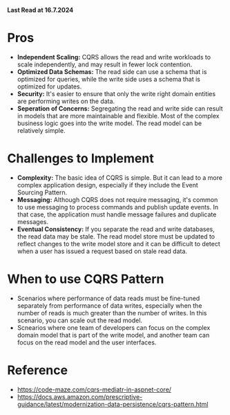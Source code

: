 ﻿**Last Read at 16.7.2024**

# Pros

- **Independent Scaling:** CQRS allows the read and write workloads to scale independently, and may result in fewer lock contention.
- **Optimized Data Schemas:** The read side can use a schema that is optimized for queries, while the write side uses a schema that is optimized for updates.
- **Security:** It's easier to ensure that only the write right domain entities are performing writes on the data.
- **Seperation of Concerns:** Segregating the read and write side can result in models that are more maintainable and flexible. Most of the complex business logic goes into the write model. The read model can be relatively simple.


# Challenges to Implement

- **Complexity:** The basic idea of CQRS is simple. But it can lead to a more complex application design, especially if they include the Event Sourcing Pattern.
- **Messaging:** Although CQRS does not require messaging, it's common to use messaging to process commands and publish update events. In that case, the application must handle message failures and duplicate messages.
- **Eventual Consistency:** If you separate the read and write databases, the read data may be stale. The read model store must be updated to reflect changes to the write model store and it can be difficult to detect when a user has issued a request based on stale read data.


# When to use CQRS Pattern

- Scenarios where performance of data reads must be fine-tuned separately from performance of data writes, especially when the number of reads is much greater than the number of writes. In this scenario, you can scale out the read model.
- Scnearios where one team of developers can focus on the complex domain model that is part of the write model, and another team can focus on the read model and the user interfaces.


# Reference

- https://code-maze.com/cqrs-mediatr-in-aspnet-core/
- https://docs.aws.amazon.com/prescriptive-guidance/latest/modernization-data-persistence/cqrs-pattern.html